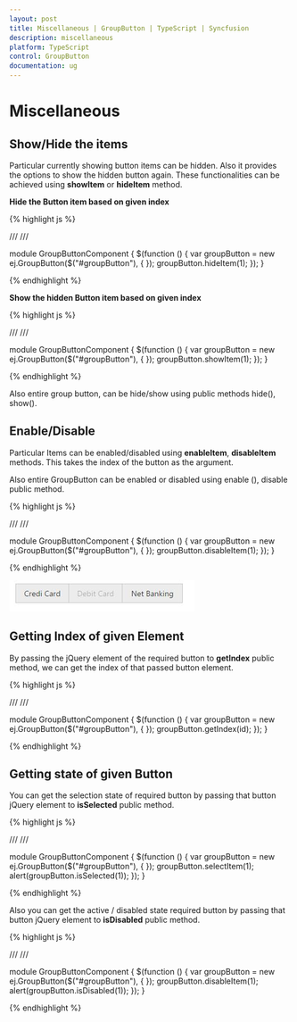 ```yaml
---
layout: post
title: Miscellaneous | GroupButton | TypeScript | Syncfusion
description: miscellaneous
platform: TypeScript
control: GroupButton
documentation: ug
---
```


# Miscellaneous

## Show/Hide the items

Particular currently showing button items can be hidden. Also it provides the options to show the hidden button again. These functionalities can be achieved using **showItem** or **hideItem** method.

**Hide the Button item based on given index**

{% highlight js %}

/// <reference path="tsfiles/jquery.d.ts" />
/// <reference path="tsfiles/ej.web.all.d.ts" />

module GroupButtonComponent {
    $(function () {
        var groupButton = new ej.GroupButton($("#groupButton"), {
        });
        groupButton.hideItem(1);
    });
}

{% endhighlight %}

**Show the hidden Button item based on given index**

{% highlight js %}

/// <reference path="tsfiles/jquery.d.ts" />
/// <reference path="tsfiles/ej.web.all.d.ts" />

module GroupButtonComponent {
    $(function () {
        var groupButton = new ej.GroupButton($("#groupButton"), {
        });
        groupButton.showItem(1);
    });
}

{% endhighlight %}

Also entire group button, can be hide/show using public methods hide(), show().

## Enable/Disable

Particular Items can be enabled/disabled using **enableItem**, **disableItem** methods. This takes the index of the button as the argument. 

Also entire GroupButton can be enabled or disabled using enable (), disable public method.

{% highlight js %}

/// <reference path="tsfiles/jquery.d.ts" />
/// <reference path="tsfiles/ej.web.all.d.ts" />

module GroupButtonComponent {
    $(function () {
        var groupButton = new ej.GroupButton($("#groupButton"), {
        });
        groupButton.disableItem(1);
    });
}

{% endhighlight %}

![Enable/Disable](Miscellaneous_images/Miscellaneous_img1.jpeg)


## Getting Index of given Element

By passing the jQuery element of the required button to **getIndex** public method, we can get the index of that passed button element.

{% highlight js %}

/// <reference path="tsfiles/jquery.d.ts" />
/// <reference path="tsfiles/ej.web.all.d.ts" />

module GroupButtonComponent {
    $(function () {
        var groupButton = new ej.GroupButton($("#groupButton"), {
        });
        groupButton.getIndex(id);
    });
}

{% endhighlight %}

## Getting state of given Button

You can get the selection state of required button by passing that button jQuery element to **isSelected** public method.

{% highlight js %}

/// <reference path="tsfiles/jquery.d.ts" />
/// <reference path="tsfiles/ej.web.all.d.ts" />

module GroupButtonComponent {
    $(function () {
        var groupButton = new ej.GroupButton($("#groupButton"), {
        });
        groupButton.selectItem(1);
        alert(groupButton.isSelected(1));
    });
}

{% endhighlight %}

Also you can get the active / disabled state required button by passing that button jQuery element to **isDisabled** public method.

{% highlight js %}

/// <reference path="tsfiles/jquery.d.ts" />
/// <reference path="tsfiles/ej.web.all.d.ts" />

module GroupButtonComponent {
    $(function () {
        var groupButton = new ej.GroupButton($("#groupButton"), {
        });
        groupButton.disableItem(1);
        alert(groupButton.isDisabled(1));
    });
}

{% endhighlight %}


